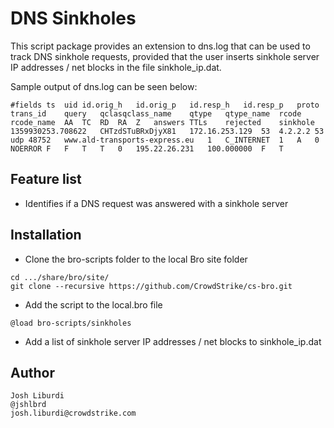 DNS Sinkholes
================

This script package provides an extension to dns.log that can be used to track DNS sinkhole requests, provided that the user inserts sinkhole server IP addresses / net blocks in the file sinkhole_ip.dat.

Sample output of dns.log can be seen below:
```
#fields	ts	uid	id.orig_h	id.orig_p	id.resp_h	id.resp_p	proto	trans_id	query	qclasqclass_name	qtype	qtype_name	rcode	rcode_name	AA	TC	RD	RA	Z	answers	TTLs	rejected	sinkhole
1359930253.708622	CHTzdSTuBRxDjyX81	172.16.253.129	53	4.2.2.2	53	udp	48752	www.ald-transports-express.eu	1	C_INTERNET	1	A	0	NOERROR	F	F	T	T	0	195.22.26.231	100.000000	F	T
```

Feature list
---
* Identifies if a DNS request was answered with a sinkhole server

Installation
---
* Clone the bro-scripts folder to the local Bro site folder
```
cd .../share/bro/site/
git clone --recursive https://github.com/CrowdStrike/cs-bro.git
```
* Add the script to the local.bro file
```
@load bro-scripts/sinkholes
```
* Add a list of sinkhole server IP addresses / net blocks to sinkhole_ip.dat

Author
---
```
Josh Liburdi
@jshlbrd
josh.liburdi@crowdstrike.com
```
